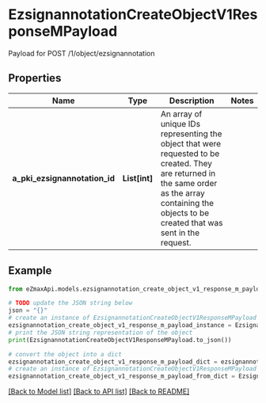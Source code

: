 # EzsignannotationCreateObjectV1ResponseMPayload

Payload for POST /1/object/ezsignannotation

## Properties

Name | Type | Description | Notes
------------ | ------------- | ------------- | -------------
**a_pki_ezsignannotation_id** | **List[int]** | An array of unique IDs representing the object that were requested to be created.  They are returned in the same order as the array containing the objects to be created that was sent in the request. | 

## Example

```python
from eZmaxApi.models.ezsignannotation_create_object_v1_response_m_payload import EzsignannotationCreateObjectV1ResponseMPayload

# TODO update the JSON string below
json = "{}"
# create an instance of EzsignannotationCreateObjectV1ResponseMPayload from a JSON string
ezsignannotation_create_object_v1_response_m_payload_instance = EzsignannotationCreateObjectV1ResponseMPayload.from_json(json)
# print the JSON string representation of the object
print(EzsignannotationCreateObjectV1ResponseMPayload.to_json())

# convert the object into a dict
ezsignannotation_create_object_v1_response_m_payload_dict = ezsignannotation_create_object_v1_response_m_payload_instance.to_dict()
# create an instance of EzsignannotationCreateObjectV1ResponseMPayload from a dict
ezsignannotation_create_object_v1_response_m_payload_from_dict = EzsignannotationCreateObjectV1ResponseMPayload.from_dict(ezsignannotation_create_object_v1_response_m_payload_dict)
```
[[Back to Model list]](../README.md#documentation-for-models) [[Back to API list]](../README.md#documentation-for-api-endpoints) [[Back to README]](../README.md)


